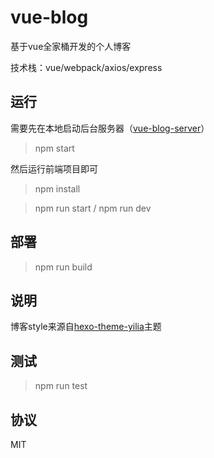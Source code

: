 # vue-blog

基于vue全家桶开发的个人博客

技术栈：vue/webpack/axios/express

## 运行

需要先在本地启动后台服务器（[vue-blog-server](https://github.com/csdoker/vue-blog-server)）
> npm start

然后运行前端项目即可
> npm install

> npm run start / npm run dev

## 部署

> npm run build

## 说明

博客style来源自[hexo-theme-yilia](https://github.com/litten/hexo-theme-yilia)主题

## 测试

> npm run test

## 协议

MIT